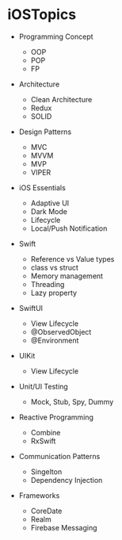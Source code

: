 # iOSTopics


- Programming Concept
  - OOP
  - POP
  - FP
  
- Architecture
  - Clean Architecture
  - Redux
  - SOLID
  
- Design Patterns
  - MVC
  - MVVM
  - MVP
  - VIPER
  
- iOS Essentials
  - Adaptive UI
  - Dark Mode
  - Lifecycle
  - Local/Push Notification
  
- Swift
  - Reference vs Value types
  - class vs struct
  - Memory management
  - Threading
  - Lazy property

- SwiftUI
  - View Lifecycle
  - @ObservedObject
  - @Environment
  
- UIKit
  - View Lifecycle

- Unit/UI Testing
  - Mock, Stub, Spy, Dummy

- Reactive Programming
  - Combine
  - RxSwift
  
- Communication Patterns
  - Singelton
  - Dependency Injection
  
- Frameworks
  - CoreDate
  - Realm
  - Firebase Messaging
